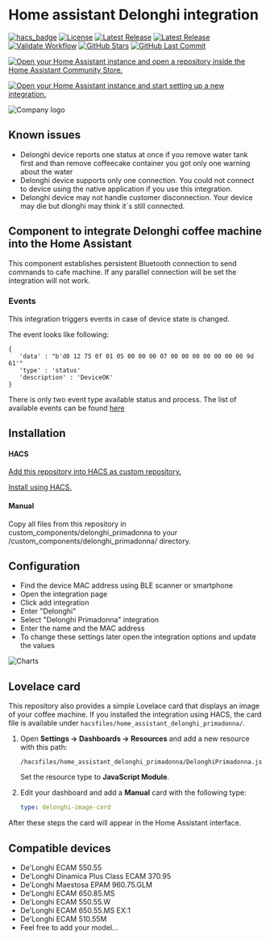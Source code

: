 # Home assistant Delonghi integration

[![hacs_badge](https://img.shields.io/badge/HACS-Custom-41BDF5.svg?style=for-the-badge)](https://github.com/hacs/integration)
[![License](https://img.shields.io/github/license/Arbuzov/home_assistant_delonghi_primadonna?style=for-the-badge)](https://github.com/Arbuzov/home_assistant_delonghi_primadonna/blob/master/LICENSE)
[![Latest Release](https://img.shields.io/github/v/release/Arbuzov/home_assistant_delonghi_primadonna?style=for-the-badge)](https://github.com/Arbuzov/home_assistant_delonghi_primadonna/releases)
[![Latest Release](https://img.shields.io/badge/dynamic/json?style=for-the-badge&color=41BDF5&logo=home-assistant&label=integration%20usage&suffix=%20installs&cacheSeconds=15600&url=https://analytics.home-assistant.io/custom_integrations.json&query=$.delonghi_primadonna.total)](https://analytics.home-assistant.io/custom_integrations.json)
[![Validate Workflow](https://img.shields.io/github/actions/workflow/status/Arbuzov/home_assistant_delonghi_primadonna/validate.yml?branch=master&style=flat)](https://github.com/Arbuzov/home_assistant_delonghi_primadonna/actions/workflows/validate.yml)
[![GitHub Stars](https://img.shields.io/github/stars/Arbuzov/home_assistant_delonghi_primadonna?style=flat)](https://github.com/Arbuzov/home_assistant_delonghi_primadonna/stargazers)
[![GitHub Last Commit](https://img.shields.io/github/last-commit/Arbuzov/home_assistant_delonghi_primadonna?style=flat)](https://github.com/Arbuzov/home_assistant_delonghi_primadonna/commits/master)


[![Open your Home Assistant instance and open a repository inside the Home Assistant Community Store.](https://my.home-assistant.io/badges/hacs_repository.svg)](https://my.home-assistant.io/redirect/hacs_repository/?owner=Arbuzov&repository=home_assistant_delonghi_primadonna&category=integration)


[![Open your Home Assistant instance and start setting up a new integration.](https://my.home-assistant.io/badges/config_flow_start.svg)](https://my.home-assistant.io/redirect/config_flow_start/?domain=home_assistant_delonghi_primadonna)

![Company logo](https://brands.home-assistant.io/delonghi_primadonna/logo.png)

## Known issues

* Delonghi device reports one status at once if you remove water tank first and than remove coffeecake container you got only one warning about the water
* Delonghi device supports only one connection. You could not connect to device using the native application if you use this integration.
* Delonghi device may not handle customer disconnection. Your device may die but dlonghi may think it`s still connected.

## Component to integrate Delonghi coffee machine into the Home Assistant

This component establishes persistent Bluetooth connection to send commands to cafe machine. If any parallel connection will be set the integration will not work.
### Events

This integration triggers events in case of device state is changed.

The event looks like following:

```
{
   'data' : "b'd0 12 75 0f 01 05 00 00 00 07 00 00 00 00 00 00 00 9d 61'"
   'type' : 'status'
   'description' : 'DeviceOK'
}
```
There is only two event type available status and process. The list of available events can be found [here](./custom_components/delonghi_primadonna/device.py#L69)

## Installation

#### HACS
[Add this repository into HACS as custom repository.](https://hacs.xyz/docs/faq/custom_repositories/)

[Install using HACS.](https://hacs.xyz/docs/navigation/overview)

#### Manual
Copy all files from this repository in custom_components/delonghi_primadonna to your <config directory>/custom_components/delonghi_primadonna/ directory.

## Configuration

* Find the device MAC address using BLE scanner or smartphone
* Open the integration page
* Click add integration
* Enter "Delonghi"
* Select "Delonghi Primadonna" integration
* Enter the name and the MAC address
* To change these settings later open the integration options and update the
  values

![Charts](./images/image.png)

## Lovelace card

This repository also provides a simple Lovelace card that displays an image of
your coffee machine. If you installed the integration using HACS, the card file
is available under `hacsfiles/home_assistant_delonghi_primadonna/`.

1. Open **Settings → Dashboards → Resources** and add a new resource with this
   path:

   ```text
   /hacsfiles/home_assistant_delonghi_primadonna/DelonghiPrimadonna.js
   ```

   Set the resource type to **JavaScript Module**.

2. Edit your dashboard and add a **Manual** card with the following type:

   ```yaml
   type: delonghi-image-card
   ```

After these steps the card will appear in the Home Assistant interface.


## Compatible devices

* De'Longhi ECAM 550.55
* De'Longhi Dinamica Plus Class ECAM 370.95
* De'Longhi Maestosa EPAM 960.75.GLM
* De'Longhi ECAM 650.85.MS
* De'Longhi ECAM 550.55.W
* De'Longhi ECAM 650.55.MS EX:1
* De'Longhi ECAM 510.55M
* Feel free to add your model...

